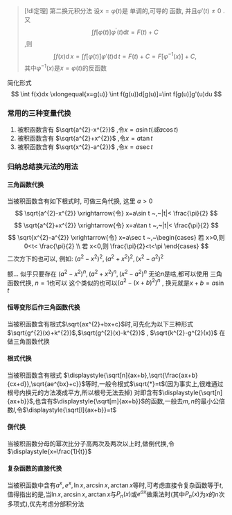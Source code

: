 



> [!dl定理] 第二换元积分法
> 设$x=\varphi(t)$是 单调的,可导的 函数, 并且$\varphi '(t)\neq 0$ . 又
> $$\int f[\varphi(t)]\varphi^{\prime}(t)\mathrm{d}t=F(t)+C$$
> ,则
> $$\int f(x)\operatorname{d}x=\int f[\varphi(t)]\varphi'(t)\operatorname{d}t=F(t)+C=F[\varphi^{-1}(x)]+C,$$
> 其中$\varphi^{-1}(x)$是$x=\varphi(t)$的反函数

简化形式
$$
\int f(x)dx \xlongequal{x=g(u)} \int f(g(u))d[g(u)]=\int f[g(u)]g'(u)du
$$


### 常用的三种变量代换
1. 被积函数含有 $\sqrt{a^{2}-x^{2}}$ ,令$x=a\sin t(或 a\cos t)$ 
2. 被积函数含有 $\sqrt{a^{2}+x^{2}}$ ,令$x=a\tan t$ 
3. 被积函数含有 $\sqrt{x^{2}-a^{2}}$ ,令$x=a\sec t$ 

### 归纳总结换元法的用法
#### 三角函数代换
当被积函数含有如下根式时, 可做三角代换, 这里 $a>0$
$$
\sqrt{a^{2}-x^{2}} \xrightarrow{令} x=a\sin t ~,~|t|< \frac{\pi}{2}
$$
$$
\sqrt{a^{2}+x^{2}} \xrightarrow{令} x=a\tan t ~,~|t|< \frac{\pi}{2}
$$
$$
\sqrt{x^{2}-a^{2}} \xrightarrow{令} x=a\sec t ~,~\begin{cases}
若 x>0,则0<t< \frac{\pi}{2} \\
若 x<0,则 \frac{\pi}{2}<t<\pi
\end{cases}
$$
二次方下的也可以, 例如:
$(a^{2}-x^{2})^{2},(a^{2}+x^{2})^{2},(x^{2}-a^{2})^{2}$

额... 似乎只要存在 $(a^{2}-x^{2})^{n},(a^{2}+x^{2})^{n},(x^{2}-a^{2})^{n}$ 
无论$n$是啥,都可以使用 三角函数代换, $n=1$也可以
这个类似的也可以$(a^{2}-(x+b)^{2})^{n}$ , 换元就是$x+b=a\sin t$

#### 恒等变形后作三角函数代换
当被积函数含有根式$\sqrt{ax^{2}+bx+c}$时,可先化为以下三种形式
$\sqrt{g^{2}(x)+k^{2}}$,$\sqrt{g^{2}(x)-k^{2}}$ , $\sqrt{k^{2}-g^{2}(x)}$
在做三角函数代换
#### 根式代换
当被积函数含有根式 $\displaystyle{\sqrt[n]{ax+b},\sqrt{\frac{ax+b}{cx+d}},\sqrt{ae^{bx}+c}}$等时,一般令根式$\sqrt{*}=t$(因为事实上,很难通过根号内换元的方法凑成平方,所以根号无法去掉)
对即含有$\displaystyle{\sqrt[n]{ax+b}}$,也含有$\displaystyle{\sqrt[m]{ax+b}}$的函数,一般去$m,n$的最小公倍数$l$,令$\displaystyle{\sqrt[l]{ax+b}}=t$
#### 倒代换
当被积函数分母的幂次比分子高两次及两次以上时,做倒代换,令$\displaystyle{x=\frac{1}{t}}$
#### 复杂函数的直接代换
当被积函数中含有$\displaystyle{a^{x},e^{x},\ln x,\arcsin x,\arctan x}$等时,可考虑直接令复杂函数等于$t$,值得指出的是,当$\displaystyle{\ln x,\arcsin x,\arctan x}$与$P_{n}(x)$或$e^{ax}$做乘法时(其中$P_{n}(x)$为$x$的$n$次多项式),优先考虑分部积分法

